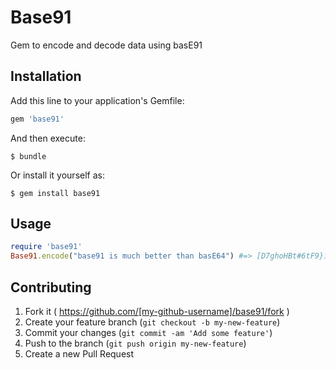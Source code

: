# Base91

Gem to encode and decode data using basE91

## Installation

Add this line to your application's Gemfile:

```ruby
gem 'base91'
```

And then execute:

    $ bundle

Or install it yourself as:

    $ gem install base91

## Usage
```ruby
require 'base91'
Base91.encode("base91 is much better than basE64") #=> [D7ghoHBt#6tF9}iNBMf>[!eKUd/<P:m~FH<<w#XD
```

## Contributing

1. Fork it ( https://github.com/[my-github-username]/base91/fork )
2. Create your feature branch (`git checkout -b my-new-feature`)
3. Commit your changes (`git commit -am 'Add some feature'`)
4. Push to the branch (`git push origin my-new-feature`)
5. Create a new Pull Request
